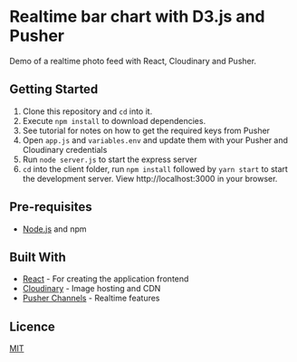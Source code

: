 # Realtime bar chart with D3.js and Pusher

Demo of a realtime photo feed with React, Cloudinary and Pusher.

## Getting Started

1. Clone this repository and `cd` into it.
2. Execute `npm install` to download dependencies.
3. See tutorial for notes on how to get the required keys from Pusher
4. Open `app.js` and `variables.env` and update them with your Pusher and Cloudinary credentials
5. Run `node server.js` to start the express server
6. `cd` into the client folder, run `npm install` followed by `yarn start` to start the development server. View http://localhost:3000 in your browser.

## Pre-requisites

- [Node.js](https://nodejs.org/en) and npm

## Built With

- [React](https://reactjs.org) - For creating the application frontend
- [Cloudinary](https://cloudinary.com) - Image hosting and CDN
- [Pusher Channels](https://pusher.com/docs) - Realtime features

## Licence

[MIT](https://opensource.org/licenses/MIT)

